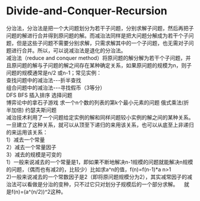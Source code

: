 # Divide-and-Conquer-Recursion
  分治法，分治法是把一个大问题划分为若干子问题，分别求解子问题，然后再把子问题的解进行合并得到原问题的解。而减治法同样是把大问题分解成为若干个子问题，但是这些子问题不需要分别求解，只需求解其中的一个子问题，也无需对子问题进行合并。所以，可以说减治法是退化的分治法。<br>   减治法（reduce and conquer method）将原问题的解分解为若干个子问题，并且原问题的解与子问题的解之间存在某种确定关系，如果原问题的规模为n，则子问题的规模通常是n/2 或n-1；常见实例： 
    <br>查找问题中的减治法---折半查找
    <br>组合问题中的减治法---寻找假币（3等分）
    <br>DFS BFS 插入排序 选择问题
    <br>博弈论中的拿石子游戏 求一个n个数的列表的第k个最小元素的问题 俄式乘法(折半加倍) 约瑟夫斯问题
    <br>减治技术利用了一个问题给定实例的解和同样问题较小实例的解之间的某种关系。一旦建立了这种关系，就可以从顶至下递归的来用该关系，也可以从底至上非递归的来运用该关系：
    <br>1）减去一个常量
    <br>2）减去一个常量因子 
    <br>3）减去的规模是可变的
    <br>1）一般来说减去的一个常量是1，即如果不断地解决n-1规模的问题就能解决n规模的问题，（偶而也有减2的，比较少）比如求a^n的值，f(n)=f(n-1)*a n>1
    <br>2)一般来说减去的一个常数因子是2（即将原问题规模分为2），其实减常因子的减治法可以看做是分治的变种，只不过它只对划分子规模后的一个部分求解。
    就是f(n)=(a^(n/2))^2这种。

